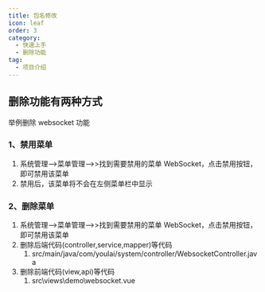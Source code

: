 ```yaml
---
title: 包名修改
icon: leaf
order: 3
category:
  - 快速上手
  - 删除功能
tag:
  - 项目介绍
---
```


## 删除功能有两种方式

举例删除 websocket 功能

### 1、禁用菜单

1. 系统管理-->菜单管理-->>找到需要禁用的菜单 WebSocket，点击禁用按钮，
   即可禁用该菜单
2. 禁用后，该菜单将不会在左侧菜单栏中显示

### 2、删除菜单

1. 系统管理-->菜单管理-->>找到需要禁用的菜单 WebSocket，点击禁用按钮，
   即可禁用该菜单
2. 删除后端代码(controller,service,mapper)等代码
   1. src/main/java/com/youlai/system/controller/WebsocketController.java
3. 删除前端代码(view,api)等代码
   1. src\views\demo\websocket.vue
